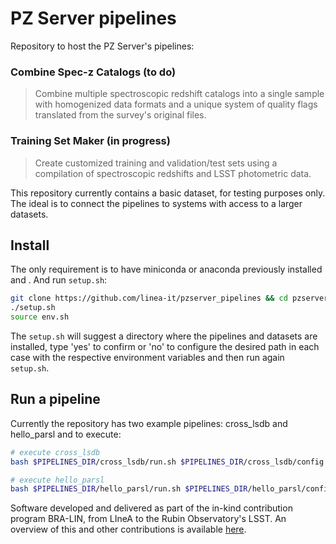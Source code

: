 # PZ Server pipelines

Repository to host the PZ Server's pipelines: 

### Combine Spec-z Catalogs (to do)
> Combine multiple spectroscopic redshift catalogs into a single sample with homogenized data formats and a unique system of quality flags translated from the survey's original files.  

### Training Set Maker (in progress)
> Create customized training and validation/test sets using a compilation of spectroscopic redshifts and LSST photometric data.

This repository currently contains a basic dataset, for testing purposes only. The ideal is to connect the pipelines to systems with access to a larger datasets.

## Install

The only requirement is to have miniconda or anaconda previously installed and . And run `setup.sh`:

```bash
git clone https://github.com/linea-it/pzserver_pipelines && cd pzserver_pipelines
./setup.sh
source env.sh
```

The `setup.sh` will suggest a directory where the pipelines and datasets are installed, type 'yes' to confirm or 'no' to configure the desired path in each case with the respective environment variables and then run again `setup.sh`.


## Run a pipeline

Currently the repository has two example pipelines: cross_lsdb and hello_parsl and to execute:

```bash
# execute cross_lsdb
bash $PIPELINES_DIR/cross_lsdb/run.sh $PIPELINES_DIR/cross_lsdb/config.yml
```

```bash
# execute hello_parsl
bash $PIPELINES_DIR/hello_parsl/run.sh $PIPELINES_DIR/hello_parsl/config.yml
```

Software developed and delivered as part of the in-kind contribution program BRA-LIN, from LIneA to the Rubin Observatory's LSST. An overview of this and other contributions is available [here](https://linea-it.github.io/pz-lsst-inkind-doc/).  


